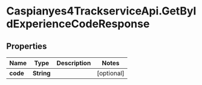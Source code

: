 # Caspianyes4TrackserviceApi.GetByIdExperienceCodeResponse

## Properties
Name | Type | Description | Notes
------------ | ------------- | ------------- | -------------
**code** | **String** |  | [optional] 
